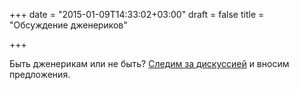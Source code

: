 +++
date = "2015-01-09T14:33:02+03:00"
draft = false
title = "Обсуждение дженериков"

+++

<p>Быть дженерикам или не быть? <a href="https://docs.google.com/document/d/1vrAy9gMpMoS3uaVphB32uVXX4pi-HnNjkMEgyAHX4N4/edit?pli=1#heading=h.vuko0u3txoew">Следим за дискуссией</a>&nbsp;и вносим предложения.</p>

